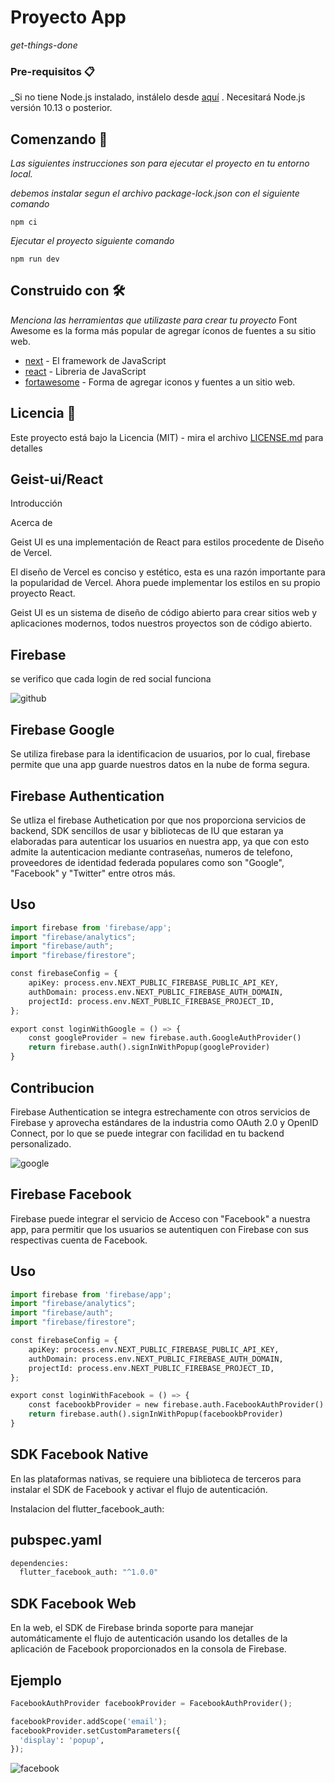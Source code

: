 # Proyecto App

_get-things-done_

### Pre-requisitos 📋

_Si no tiene Node.js instalado, instálelo desde [aquí](https://nodejs.org/es/) . Necesitará Node.js versión 10.13 o posterior.

## Comenzando 🚀

_Las siguientes instrucciones son para ejecutar el proyecto en tu entorno local._

_debemos instalar segun el archivo package-lock.json con el siguiente comando_

```
npm ci
```

_Ejecutar el proyecto siguiente comando_

```
npm run dev
```

## Construido con 🛠️

_Menciona las herramientas que utilizaste para crear tu proyecto_
Font Awesome es la forma más popular de agregar íconos de fuentes a su sitio web.
* [next](https://nextjs.org/) - El framework de JavaScript
* [react](https://es.reactjs.org/) - Libreria de JavaScript
* [fortawesome](https://fontawesome.com/) - Forma de agregar iconos y fuentes a un sitio web.

## Licencia 📄

Este proyecto está bajo la Licencia (MIT) - mira el archivo [LICENSE.md](LICENSE.md) para detalles

## Geist-ui/React

Introducción

Acerca de

Geist UI es una implementación de React para estilos procedente de Diseño de Vercel.

El diseño de Vercel es conciso y estético, esta es una razón importante para la popularidad de Vercel. Ahora puede implementar los estilos en su propio proyecto React.

Geist UI es un sistema de diseño de código abierto para crear sitios web y aplicaciones modernos, todos nuestros proyectos son de código abierto.

## Firebase

se verifico que cada login de red social funciona

![github](https://user-images.githubusercontent.com/67810145/122855731-460f2300-d2db-11eb-9fe7-248b443924be.PNG)

## Firebase Google

Se utiliza firebase para la identificacion de usuarios, por lo cual, firebase permite que una app guarde nuestros datos en la nube de forma segura.

## Firebase Authentication

Se utliza el firebase Authetication por que nos proporciona servicios de backend, SDK sencillos de usar y bibliotecas de IU que estaran ya elaboradas para autenticar los usuarios en nuestra app, ya que con esto admite la autenticacion mediante contraseñas, numeros de telefono, proveedores de identidad federada populares como son "Google", "Facebook" y "Twitter" entre otros más.

## Uso

```python
import firebase from 'firebase/app';
import "firebase/analytics";
import "firebase/auth";
import "firebase/firestore";

const firebaseConfig = {
    apiKey: process.env.NEXT_PUBLIC_FIREBASE_PUBLIC_API_KEY,
    authDomain: process.env.NEXT_PUBLIC_FIREBASE_AUTH_DOMAIN,
    projectId: process.env.NEXT_PUBLIC_FIREBASE_PROJECT_ID,
};

export const loginWithGoogle = () => {
    const googleProvider = new firebase.auth.GoogleAuthProvider()
    return firebase.auth().signInWithPopup(googleProvider)
}
```
## Contribucion

Firebase Authentication se integra estrechamente con otros servicios de Firebase y aprovecha estándares de la industria como OAuth 2.0 y OpenID Connect, por lo que se puede integrar con facilidad en tu backend personalizado.

![google](https://user-images.githubusercontent.com/67810145/122856575-a2267700-d2dc-11eb-8c37-84285feec3ed.PNG)

## Firebase Facebook

Firebase puede integrar el servicio de Acceso con "Facebook" a nuestra app, para permitir que los usuarios se autentiquen con Firebase con sus respectivas cuenta de Facebook.

## Uso

```python
import firebase from 'firebase/app';
import "firebase/analytics";
import "firebase/auth";
import "firebase/firestore";

const firebaseConfig = {
    apiKey: process.env.NEXT_PUBLIC_FIREBASE_PUBLIC_API_KEY,
    authDomain: process.env.NEXT_PUBLIC_FIREBASE_AUTH_DOMAIN,
    projectId: process.env.NEXT_PUBLIC_FIREBASE_PROJECT_ID,
};

export const loginWithFacebook = () => {
    const facebookbProvider = new firebase.auth.FacebookAuthProvider()
    return firebase.auth().signInWithPopup(facebookbProvider)
}
```

## SDK Facebook Native

En las plataformas nativas, se requiere una biblioteca de terceros para instalar el SDK de Facebook y activar el flujo de autenticación.

Instalacion del flutter_facebook_auth:

## pubspec.yaml

```python
dependencies:
  flutter_facebook_auth: "^1.0.0"
```

## SDK Facebook Web

En la web, el SDK de Firebase brinda soporte para manejar automáticamente el flujo de autenticación usando los detalles de la aplicación de Facebook proporcionados en la consola de Firebase.

## Ejemplo

```python
FacebookAuthProvider facebookProvider = FacebookAuthProvider();

facebookProvider.addScope('email');
facebookProvider.setCustomParameters({
  'display': 'popup',
});
```

![facebook](https://user-images.githubusercontent.com/67810145/122856588-a8b4ee80-d2dc-11eb-8064-7e684ec24c67.PNG)